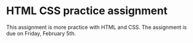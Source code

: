 # HTML CSS practice assignment

This assignment is more practice with HTML and CSS. The assignment is due on Friday, February 5th.
